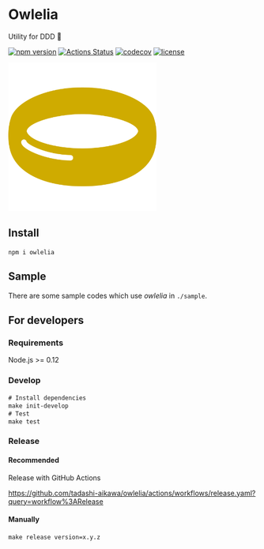 Owlelia
=======

Utility for DDD 🦉

[![npm version](https://badge.fury.io/js/owlelia.svg)](https://badge.fury.io/js/owlelia)
[![Actions Status](https://github.com/tadashi-aikawa/owlelia/workflows/Tests/badge.svg)](https://github.com/tadashi-aikawa/owlelia/actions)
[![codecov](https://codecov.io/gh/tadashi-aikawa/owlelia/branch/master/graph/badge.svg)](https://codecov.io/gh/tadashi-aikawa/owlelia)
[![license](https://img.shields.io/github/license/mashape/apistatus.svg)](https://github.com/tadashi-aikawa/owlelia/blob/master/LICENSE)

<img src="https://github.com/tadashi-aikawa/owlelia/raw/master/logo.svg?sanitize=true" width=300 alt="logo" />


Install
-------

```
npm i owlelia
```


Sample
------

There are some sample codes which use _owlelia_ in `./sample`.


For developers
--------------

### Requirements

Node.js >= 0.12 

### Develop

```
# Install dependencies
make init-develop
# Test
make test
```

### Release

#### Recommended

Release with GitHub Actions

https://github.com/tadashi-aikawa/owlelia/actions/workflows/release.yaml?query=workflow%3ARelease

#### Manually

```
make release version=x.y.z
```
